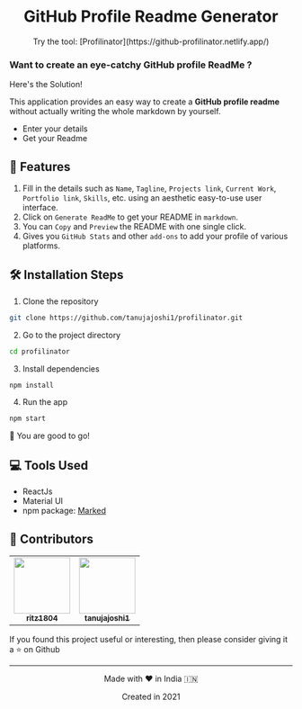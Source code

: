 
<h1 align="center">
  GitHub Profile Readme Generator
</h1>

<p align="center">
  Try the tool: [Profilinator](https://github-profilinator.netlify.app/)
</p>

###   Want to create an eye-catchy GitHub profile ReadMe ?

Here's the Solution!

This application provides an easy way to create a **GitHub profile readme** without actually writing the whole markdown by yourself.

 - Enter your details 
 - Get your Readme



## 🤩 Features

1. Fill in the details such as `Name`, `Tagline`, `Projects link`, `Current Work`, `Portfolio link`, `Skills`, etc. using an aesthetic easy-to-use user interface.
2. Click on `Generate ReadMe` to get your README in `markdown`.
3. You can `Copy` and `Preview` the README with one single click.
4. Gives you `GitHub Stats` and other `add-ons` to add your profile of various platforms.

## 🛠️ Installation Steps

1. Clone the repository

```bash
git clone https://github.com/tanujajoshi1/profilinator.git
```

2. Go to the project directory

```bash
cd profilinator
```

3. Install dependencies

```bash
npm install
```

4. Run the app

```bash
npm start
```

 🚀 You are good to go!


## 💻 Tools Used
- ReactJs
- Material UI
- npm package: [Marked](https://www.npmjs.com/package/marked) 


## 🎯 Contributors


<table>
		<tr>
			<td align="center"><a href="https://github.com/ritz1804"><img src="https://avatars.githubusercontent.com/u/59580813?v=4"  width=100px;"><br /><sub><b>ritz1804</b></sub><br/></a></td>
		   <td align="center"><a href="https://github.com/tanujajoshi1"><img src="https://avatars.githubusercontent.com/u/49224134?v=4"  width=100px;"><br /><sub><b>tanujajoshi1</b></sub><br/></a></td>
					
</table>
If you found this project useful or interesting, then please consider giving it a ⭐ on Github


<hr>
<p align="center">
Made with ❤️ in India 🇮🇳 
<p align="center">Created in 2021</p>
</p>
